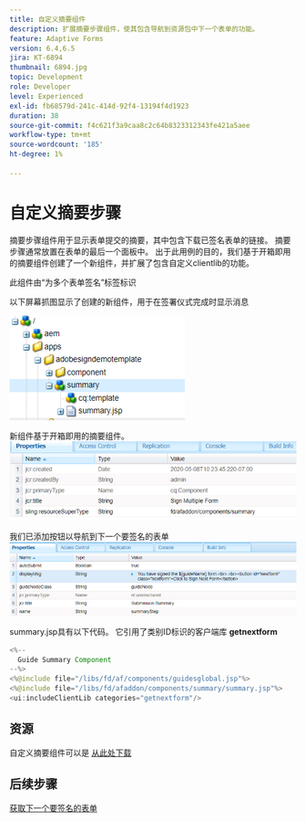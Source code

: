 ```yaml
---
title: 自定义摘要组件
description: 扩展摘要步骤组件，使其包含导航到资源包中下一个表单的功能。
feature: Adaptive Forms
version: 6.4,6.5
jira: KT-6894
thumbnail: 6894.jpg
topic: Development
role: Developer
level: Experienced
exl-id: fb68579d-241c-414d-92f4-13194f4d1923
duration: 38
source-git-commit: f4c621f3a9caa8c2c64b8323312343fe421a5aee
workflow-type: tm+mt
source-wordcount: '185'
ht-degree: 1%

---
```


# 自定义摘要步骤

摘要步骤组件用于显示表单提交的摘要，其中包含下载已签名表单的链接。 摘要步骤通常放置在表单的最后一个面板中。
出于此用例的目的，我们基于开箱即用的摘要组件创建了一个新组件，并扩展了包含自定义clientlib的功能。

此组件由“为多个表单签名”标签标识

以下屏幕抓图显示了创建的新组件，用于在签署仪式完成时显示消息

![摘要组件](assets/summary.PNG)

新组件基于开箱即用的摘要组件。
![component-prop](assets/componentprop.PNG)

我们已添加按钮以导航到下一个要签名的表单
![template-code](assets/template-code.PNG)

summary.jsp具有以下代码。 它引用了类别ID标识的客户端库 **getnextform**

```java
<%--
  Guide Summary Component
--%>
<%@include file="/libs/fd/af/components/guidesglobal.jsp"%>
<%@include file="/libs/fd/afaddon/components/summary/summary.jsp"%>
<ui:includeClientLib categories="getnextform"/>
```

## 资源

自定义摘要组件可以是 [从此处下载](assets/custom-summary-step.zip)

## 后续步骤

[获取下一个要签名的表单](./create-client-lib.md)